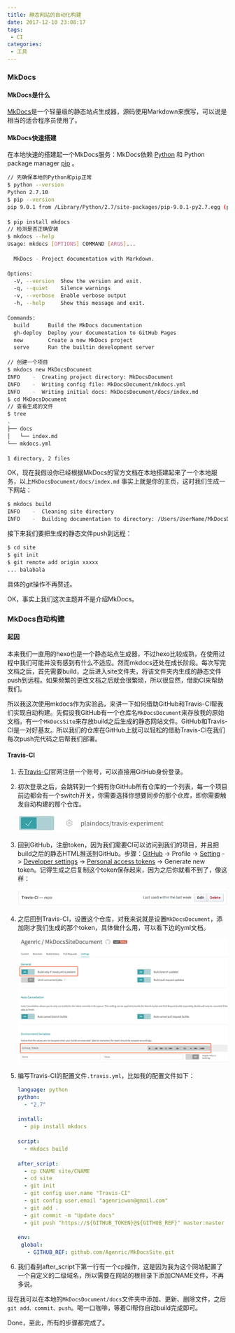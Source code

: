 ```yaml
---
title: 静态网站的自动化构建
date: 2017-12-10 23:08:17
tags:
 - CI
categories:
 - 工具
---
```


### MkDocs

#### MkDocs是什么

[MkDocs](http://www.mkdocs.org/)是一个轻量级的静态站点生成器，源码使用Markdown来撰写，可以说是相当的适合程序员使用了。

#### MkDocs快速搭建

在本地快速的搭建起一个MkDocs服务：MkDocs依赖 [Python](https://www.python.org/) 和 Python package manager [pip](http://pip.readthedocs.org/en/latest/installing.html) 。

```bash
// 先确保本地的Python和pip正常
$ python --version
Python 2.7.10
$ pip --version
pip 9.0.1 from /Library/Python/2.7/site-packages/pip-9.0.1-py2.7.egg (python 2.7)

$ pip install mkdocs
// 检测是否正确安装
$ mkdocs --help
Usage: mkdocs [OPTIONS] COMMAND [ARGS]...

  MkDocs - Project documentation with Markdown.

Options:
  -V, --version  Show the version and exit.
  -q, --quiet    Silence warnings
  -v, --verbose  Enable verbose output
  -h, --help     Show this message and exit.

Commands:
  build      Build the MkDocs documentation
  gh-deploy  Deploy your documentation to GitHub Pages
  new        Create a new MkDocs project
  serve      Run the builtin development server

// 创建一个项目
$ mkdocs new MkDocsDocument
INFO    -  Creating project directory: MkDocsDocument
INFO    -  Writing config file: MkDocsDocument/mkdocs.yml
INFO    -  Writing initial docs: MkDocsDocument/docs/index.md
$ cd MkDocsDocument
// 查看生成的文件
$ tree
.
├── docs
│   └── index.md
└── mkdocs.yml

1 directory, 2 files
```

OK，现在我假设你已经根据MkDocs的官方文档在本地搭建起来了一个本地服务，以上`MkDocsDocument/docs/index.md` 事实上就是你的主页，这时我们生成一下网站：

```bash
$ mkdocs build
INFO    -  Cleaning site directory
INFO    -  Building documentation to directory: /Users/UserName/MkDocsDocument/site
```

接下来我们要把生成的静态文件push到远程：

```bash
$ cd site
$ git init
$ git remote add origin xxxxx
... balabala
```

具体的git操作不再赘述。

OK，事实上我们这次主题并不是介绍MkDocs。

### MkDocs自动构建

#### 起因

本来我们一直用的hexo也是一个静态站点生成器，不过hexo比较成熟，在使用过程中我们可能并没有感到有什么不适应。然而mkdocs还处在成长阶段。每次写完文档之后，首先需要build，之后进入site文件夹，将该文件夹内生成的静态文件push到远程。如果频繁的更改文档之后就会很繁琐，所以很显然，借助CI来帮助我们。

所以我这次使用mkdocs作为实验品，来讲一下如何借助GitHub和Travis-CI帮我们实现自动构建。先假设我GitHub有一个仓库名`MkDocsDocument`来存放我的原始文档，有一个`MkDocsSite`来存放build之后生成的静态网站文件。GitHub和Travis-CI是一对好基友。所以我们的仓库在GitHub上就可以轻松的借助Travis-CI在我们每次push完代码之后帮我们部署。

#### Travis-CI

1. 去[Travis-CI](https://travis-ci.org/)官网注册一个账号，可以直接用GitHub身份登录。

2. 初次登录之后，会跳转到一个拥有你GitHub所有仓库的一个列表，每一个项目前边都会有一个switch开关，你需要选择你想要同步的那个仓库，即你需要触发自动构建的那个仓库。

   ![](Static-website-automation-build/Static-website-automation-build-1.png)

3. 回到GitHub，注册token，因为我们需要CI可以访问到我们的项目，并且把build之后的静态HTML推送到GitHub。步骤：[GitHub](https://github.com) -> Profile -> [Setting](https://github.com/settings/profile) -> [Developer settings](https://github.com/settings/developers) -> [Personal access tokens](https://github.com/settings/tokens) -> Generate new token。记得生成之后复制这个token保存起来，因为之后你就看不到了，像这样：

   ![](Static-website-automation-build/Static-website-automation-build-2.png)

4. 之后回到Travis-CI，设置这个仓库，对我来说就是设置`MkDocsDocument`，添加刚才我们生成的那个token，具体做什么用，可以看下边的yml文档。

   ![](Static-website-automation-build/Static-website-automation-build-3.png)

5. 编写Travis-CI的配置文件`.travis.yml`，比如我的配置文件如下：

   ```yaml
   language: python
   python:
     - "2.7"

   install:
     - pip install mkdocs

   script:
     - mkdocs build

   after_script:
     - cp CNAME site/CNAME
     - cd site
     - git init
     - git config user.name "Travis-CI"
     - git config user.email "agenricwon@gmail.com"
     - git add .
     - git commit -m "Update docs"
     - git push "https://${GITHUB_TOKEN}@${GITHUB_REF}" master:master

   env:
    global:
      - GITHUB_REF: github.com/Agenric/MkDocsSite.git
   ```

6. 我们看到after_script下第一行有一个cp操作，这是因为我为这个网站配置了一个自定义的二级域名，所以需要在网站的根目录下添加CNAME文件，不再多说。

现在我可以在本地的`MkDocsDocument/docs`文件夹中添加、更新、删除文件，之后`git add、commit、push`。喝一口咖啡，等着CI帮你自动build完成即可。

Done，至此，所有的步骤都完成了。